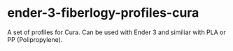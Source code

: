 # ender-3-fiberlogy-profiles-cura

A set of profiles for Cura. Can be used with Ender 3 and similiar with PLA or PP (Polipropylene).
